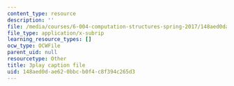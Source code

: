 ```yaml
---
content_type: resource
description: ''
file: /media/courses/6-004-computation-structures-spring-2017/148aed0dae620bbcb0f4c8f394c265d3_3683025.srt
file_type: application/x-subrip
learning_resource_types: []
ocw_type: OCWFile
parent_uid: null
resourcetype: Other
title: 3play caption file
uid: 148aed0d-ae62-0bbc-b0f4-c8f394c265d3
---
```

